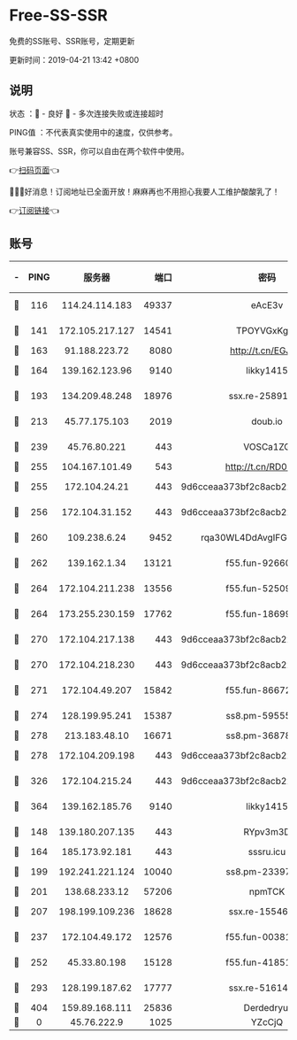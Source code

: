 # Free-SS-SSR

免费的SS账号、SSR账号，定期更新

更新时间：2019-04-21 13:42 +0800

## 说明

状态     ：🙂 - 良好 🙁 - 多次连接失败或连接超时

PING值   ：不代表真实使用中的速度，仅供参考。

账号兼容SS、SSR，你可以自由在两个软件中使用。

👉[扫码页面](https://liesauer.github.io/Free-SS-SSR/)👈

🎉🎉🎉好消息！订阅地址已全面开放！麻麻再也不用担心我要人工维护酸酸乳了！

👉[订阅链接](https://www.liesauer.net/yogurt/subscribe?ACCESS_TOKEN=DAYxR3mMaZAsaqUb)👈

## 账号

|-|PING|服务器|端口|密码|加密方式|区域|
|:----:|:----:|:-----:|-----:|:----:|:----:|:----:|
|🙂|116|114.24.114.183|49337|eAcE3v|chacha20-ietf|TW|
|🙂|141|172.105.217.127|14541|TPOYVGxKglpi|aes-256-cfb|JP|
|🙂|163|91.188.223.72|8080|http://t.cn/EGJIyrl|rc4-md5|RU|
|🙂|164|139.162.123.96|9140|likky1415|aes-256-cfb|JP|
|🙂|193|134.209.48.248|18976|ssx.re-25891402|aes-256-cfb|US|
|🙂|213|45.77.175.103|2019|doub.io|aes-128-ctr|SG|
|🙂|239|45.76.80.221|443|VOSCa1ZG|aes-256-cfb|DE|
|🙂|255|104.167.101.49|543|http://t.cn/RD0D7sx|rc4-md5|CA|
|🙂|255|172.104.24.21|443|9d6cceaa373bf2c8acb22e60b6a58be6|aes-256-cfb|US|
|🙂|256|172.104.31.152|443|9d6cceaa373bf2c8acb22e60b6a58be6|aes-256-cfb|US|
|🙂|260|109.238.6.24|9452|rqa30WL4DdAvgIFG6Fs3znzTa|aes-256-cfb|FR|
|🙂|262|139.162.1.34|13121|f55.fun-92660214|aes-256-cfb|SG|
|🙂|264|172.104.211.238|13556|f55.fun-52509074|aes-256-cfb|US|
|🙂|264|173.255.230.159|17762|f55.fun-18699425|aes-256-cfb|US|
|🙂|270|172.104.217.138|443|9d6cceaa373bf2c8acb22e60b6a58be6|aes-256-cfb|US|
|🙂|270|172.104.218.230|443|9d6cceaa373bf2c8acb22e60b6a58be6|aes-256-cfb|US|
|🙂|271|172.104.49.207|15842|f55.fun-86672367|aes-256-cfb|SG|
|🙂|274|128.199.95.241|15387|ss8.pm-59555042|aes-256-cfb|SG|
|🙂|278|213.183.48.10|16671|ss8.pm-36878004|rc4-md5|RU|
|🙂|278|172.104.209.198|443|9d6cceaa373bf2c8acb22e60b6a58be6|aes-256-cfb|US|
|🙂|326|172.104.215.24|443|9d6cceaa373bf2c8acb22e60b6a58be6|aes-256-cfb|US|
|🙂|364|139.162.185.76|9140|likky1415|aes-256-cfb|DE|
|🙂|148|139.180.207.135|443|RYpv3m3D|aes-256-cfb|JP|
|🙂|164|185.173.92.181|443|sssru.icu|rc4-md5|RU|
|🙂|199|192.241.221.124|10040|ss8.pm-23397099|aes-256-cfb|US|
|🙂|201|138.68.233.12|57206|npmTCK|rc4-md5|US|
|🙂|207|198.199.109.236|18628|ssx.re-15546219|aes-256-cfb|US|
|🙂|237|172.104.49.172|12576|f55.fun-00381492|aes-256-cfb|SG|
|🙂|252|45.33.80.198|15128|f55.fun-41851315|aes-256-cfb|US|
|🙂|293|128.199.187.62|17777|ssx.re-51614706|aes-256-cfb|SG|
|🙂|404|159.89.168.111|25836|Derdedryuj|chacha20|IN|
|🙁|0|45.76.222.9|1025|YZcCjQ|rc4-md5|JP|
